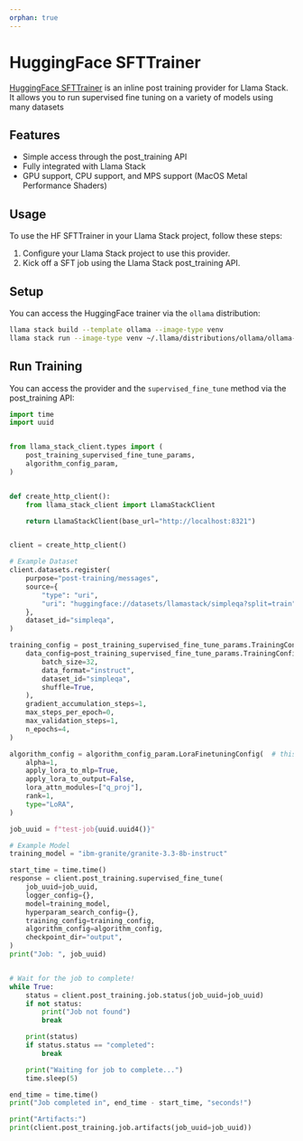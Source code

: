 ```yaml
---
orphan: true
---
```

# HuggingFace SFTTrainer

[HuggingFace SFTTrainer](https://huggingface.co/docs/trl/en/sft_trainer) is an inline post training provider for Llama Stack. It allows you to run supervised fine tuning on a variety of models using many datasets

## Features

- Simple access through the post_training API
- Fully integrated with Llama Stack
- GPU support, CPU support, and MPS support (MacOS Metal Performance Shaders)

## Usage

To use the HF SFTTrainer in your Llama Stack project, follow these steps:

1. Configure your Llama Stack project to use this provider.
2. Kick off a SFT job using the Llama Stack post_training API.

## Setup

You can access the HuggingFace trainer via the `ollama` distribution:

```bash
llama stack build --template ollama --image-type venv
llama stack run --image-type venv ~/.llama/distributions/ollama/ollama-run.yaml
```

## Run Training

You can access the provider and the `supervised_fine_tune` method via the post_training API:

```python
import time
import uuid


from llama_stack_client.types import (
    post_training_supervised_fine_tune_params,
    algorithm_config_param,
)


def create_http_client():
    from llama_stack_client import LlamaStackClient

    return LlamaStackClient(base_url="http://localhost:8321")


client = create_http_client()

# Example Dataset
client.datasets.register(
    purpose="post-training/messages",
    source={
        "type": "uri",
        "uri": "huggingface://datasets/llamastack/simpleqa?split=train",
    },
    dataset_id="simpleqa",
)

training_config = post_training_supervised_fine_tune_params.TrainingConfig(
    data_config=post_training_supervised_fine_tune_params.TrainingConfigDataConfig(
        batch_size=32,
        data_format="instruct",
        dataset_id="simpleqa",
        shuffle=True,
    ),
    gradient_accumulation_steps=1,
    max_steps_per_epoch=0,
    max_validation_steps=1,
    n_epochs=4,
)

algorithm_config = algorithm_config_param.LoraFinetuningConfig(  # this config is also currently mandatory but should not be
    alpha=1,
    apply_lora_to_mlp=True,
    apply_lora_to_output=False,
    lora_attn_modules=["q_proj"],
    rank=1,
    type="LoRA",
)

job_uuid = f"test-job{uuid.uuid4()}"

# Example Model
training_model = "ibm-granite/granite-3.3-8b-instruct"

start_time = time.time()
response = client.post_training.supervised_fine_tune(
    job_uuid=job_uuid,
    logger_config={},
    model=training_model,
    hyperparam_search_config={},
    training_config=training_config,
    algorithm_config=algorithm_config,
    checkpoint_dir="output",
)
print("Job: ", job_uuid)


# Wait for the job to complete!
while True:
    status = client.post_training.job.status(job_uuid=job_uuid)
    if not status:
        print("Job not found")
        break

    print(status)
    if status.status == "completed":
        break

    print("Waiting for job to complete...")
    time.sleep(5)

end_time = time.time()
print("Job completed in", end_time - start_time, "seconds!")

print("Artifacts:")
print(client.post_training.job.artifacts(job_uuid=job_uuid))
```
